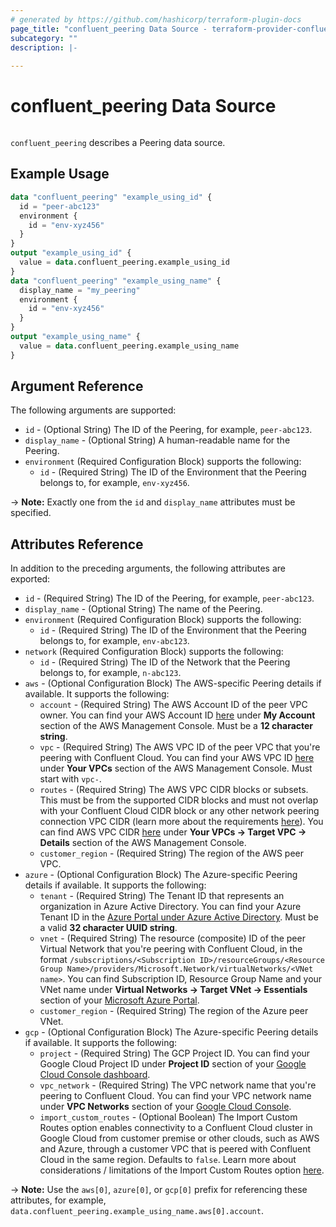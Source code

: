 ```yaml
---
# generated by https://github.com/hashicorp/terraform-plugin-docs
page_title: "confluent_peering Data Source - terraform-provider-confluent"
subcategory: ""
description: |-
  
---
```


# confluent_peering Data Source

<img src="https://img.shields.io/badge/Lifecycle%20Stage-General%20Availability-%2345c6e8" alt="">

`confluent_peering` describes a Peering data source.

## Example Usage

```terraform
data "confluent_peering" "example_using_id" {
  id = "peer-abc123"
  environment {
    id = "env-xyz456"
  }
}
output "example_using_id" {
  value = data.confluent_peering.example_using_id
}
data "confluent_peering" "example_using_name" {
  display_name = "my_peering"
  environment {
    id = "env-xyz456"
  }
}
output "example_using_name" {
  value = data.confluent_peering.example_using_name
}
```

<!-- schema generated by tfplugindocs -->
## Argument Reference

The following arguments are supported:

- `id` - (Optional String) The ID of the Peering, for example, `peer-abc123`.
- `display_name` - (Optional String) A human-readable name for the Peering.
- `environment` (Required Configuration Block) supports the following:
  - `id` - (Required String) The ID of the Environment that the Peering belongs to, for example, `env-xyz456`.

-> **Note:** Exactly one from the `id` and `display_name` attributes must be specified.

## Attributes Reference

In addition to the preceding arguments, the following attributes are exported:

- `id` - (Required String) The ID of the Peering, for example, `peer-abc123`.
- `display_name` - (Optional String) The name of the Peering.
- `environment` (Required Configuration Block) supports the following:
  - `id` - (Required String) The ID of the Environment that the Peering belongs to, for example, `env-abc123`.
- `network` (Required Configuration Block) supports the following:
  - `id` - (Required String) The ID of the Network that the Peering belongs to, for example, `n-abc123`.
- `aws` - (Optional Configuration Block) The AWS-specific Peering details if available. It supports the following:
  - `account` - (Required String) The AWS Account ID of the peer VPC owner. You can find your AWS Account ID [here](https://console.aws.amazon.com/billing/home?#/account) under **My Account** section of the AWS Management Console. Must be a **12 character string**.
  - `vpc` - (Required String) The AWS VPC ID of the peer VPC that you're peering with Confluent Cloud. You can find your AWS VPC ID [here](https://console.aws.amazon.com/vpc/) under **Your VPCs** section of the AWS Management Console. Must start with `vpc-`.
  - `routes` - (Required String) The AWS VPC CIDR blocks or subsets. This must be from the supported CIDR blocks and must not overlap with your Confluent Cloud CIDR block or any other network peering connection VPC CIDR (learn more about the requirements [here](https://docs.confluent.io/cloud/current/networking/peering/aws-peering.html#vpc-peering-on-aws)). You can find AWS VPC CIDR [here](https://console.aws.amazon.com/vpc/) under **Your VPCs -> Target VPC -> Details** section of the AWS Management Console.
  - `customer_region` - (Required String) The region of the AWS peer VPC.
- `azure` - (Optional Configuration Block) The Azure-specific Peering details if available. It supports the following:
  - `tenant` - (Required String) The Tenant ID that represents an organization in Azure Active Directory. You can find your Azure Tenant ID in the [Azure Portal under Azure Active Directory](https://portal.azure.com/#blade/Microsoft_AAD_IAM/ActiveDirectoryMenuBlade/Overview). Must be a valid **32 character UUID string**.
  - `vnet` - (Required String) The resource (composite) ID of the peer Virtual Network that you're peering with Confluent Cloud, in the format `/subscriptions/<Subscription ID>/resourceGroups/<Resource Group Name>/providers/Microsoft.Network/virtualNetworks/<VNet name>`. You can find Subscription ID, Resource Group Name and your VNet name under **Virtual Networks -> Target VNet -> Essentials** section of your [Microsoft Azure Portal](https://portal.azure.com/).
  - `customer_region` - (Required String) The region of the Azure peer VNet.
- `gcp` - (Optional Configuration Block) The Azure-specific Peering details if available. It supports the following:
  - `project` - (Required String) The GCP Project ID. You can find your Google Cloud Project ID under **Project ID** section of your [Google Cloud Console dashboard](https://console.cloud.google.com/home/dashboard).
  - `vpc_network` - (Required String) The VPC network name that you're peering to Confluent Cloud. You can find your VPC network name under **VPC Networks** section of your [Google Cloud Console](https://console.cloud.google.com/networking/networks/list).
  - `import_custom_routes` - (Optional Boolean) The Import Custom Routes option enables connectivity to a Confluent Cloud cluster in Google Cloud from customer premise or other clouds, such as AWS and Azure, through a customer VPC that is peered with Confluent Cloud in the same region. Defaults to `false`. Learn more about considerations / limitations of the Import Custom Routes option [here](https://docs.confluent.io/cloud/current/networking/peering/gcp-peering.html#import-custom-routes).

-> **Note:** Use the `aws[0]`, `azure[0]`, or `gcp[0]` prefix for referencing these attributes, for example, `data.confluent_peering.example_using_name.aws[0].account`.
